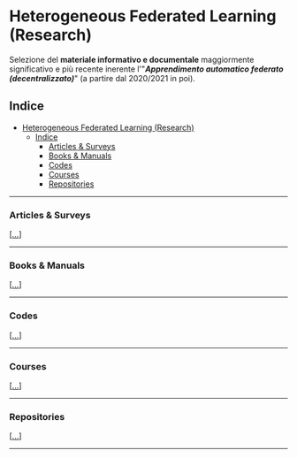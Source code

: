 # Heterogeneous Federated Learning (Research)
Selezione del **materiale informativo e documentale** maggiormente significativo e più recente inerente l'"_**Apprendimento automatico federato (decentralizzato)**_" (a partire dal 2020/2021 in poi).
 
## Indice
- [Heterogeneous Federated Learning (Research)](#heterogeneous-federated-learning-research)
  - [Indice](#indice)
    - [Articles \& Surveys](#articles--surveys)
    - [Books \& Manuals](#books--manuals)
    - [Codes](#codes)
    - [Courses](#courses)
    - [Repositories](#repositories)

 

-------------


### Articles & Surveys   
[[...](<Articles & Surveys/Articles_info.md> "Articles & Surveys")]   

-------------

### Books & Manuals   
[[...](<Books & Manuals/Books_info.md> "Books & Manuals")]       

-------------     

### Codes   
[[...](<Codes/Codes_info.md> "Codes")]   

-------------

### Courses   
[[...](<Courses/Courses_info.md> "Courses")]  

-------------    

### Repositories         
[[...](Repositories/Repositories_info.md "Repositories")]


-------------------       

